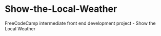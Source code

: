 # Show-the-Local-Weather
FreeCodeCamp intermediate front end development project - Show the Local Weather

